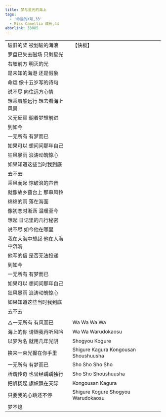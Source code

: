```yaml
---
title: 梦与星光的海上
tags:
  - '命运的X号,33'
  - Miss Camellia 成长,44
abbrlink: 33885
---
```

|      |      |
|--|--|
|破旧的桨 被划破的海浪|【快板】|
|罗盘已失去磁场 只剩星光|      |
|右舷前方 明灭的光|      |
|是未知的海港 还是假象|      |
|命运 像十五岁写的诗句|      |
|说不尽 向往远方心情|      |
|想乘着船远行 想去看海上风景|      |
|义无反顾 朝着梦想前进|      |
|到如今|      |
|一无所有 有梦而已|      |
|如果可以 想问问那年自己|      |
|狂风暴雨 浪涛动魄惊心|      |
|如果知道这些当时我到底|      |
|去不去|      |
|乘风而起 惊破浪的声音|      |
|就像故乡窗台上 那串风铃|      |
|绵绵的雨 落在海面|      |
|像初恋时淅沥 温暖至今|      |
|想起 日记里的几行秘密|      |
|说不尽 如今他在哪里|      |
|我在大海中想起 他在人海中沉溺|      |
|他写的信 是否无法投递|      |
|到如今|      |
|一无所有 有梦而已|      |
|如果可以 想问问那年自己|      |
|狂风暴雨 浪涛动魄惊心|      |
|如果知道这些当时我到底|      |
|去不去|      |
|      |      |
|△一无所有 有风而已|Wa Wa Wa Wa |
|海上的你 请随我再听风吟|Wa Wa Warudokaosu|
|以梦为名 就用几年光阴|Shogyou Kogure |
|换来一束光握在你手里|Shigure Kagura Kongousan Shoushuusha|
|一无所有 有梦而已|Sho Sho Sho Sho|
|所谓传奇 也曾经踽踽独行|Sho Sho Shoushuusha|
|把帆扬起 旗帜飘在天际|Kongousan Kagura|
|只要我的心跳还不停|Shigure Kogure Shogyou Warudokaosu|
|梦不熄|      |
